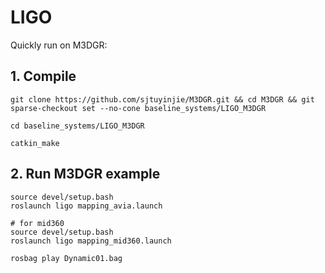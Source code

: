 # LIGO 
Quickly run on M3DGR:

## 1. Compile
```
git clone https://github.com/sjtuyinjie/M3DGR.git && cd M3DGR && git sparse-checkout set --no-cone baseline_systems/LIGO_M3DGR

cd baseline_systems/LIGO_M3DGR

catkin_make
```

## 2. Run M3DGR example
```
source devel/setup.bash
roslaunch ligo mapping_avia.launch

# for mid360
source devel/setup.bash
roslaunch ligo mapping_mid360.launch

rosbag play Dynamic01.bag
```
